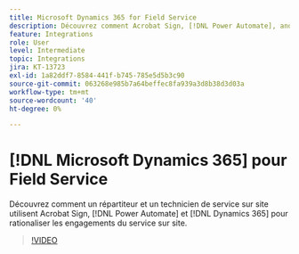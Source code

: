 ```yaml
---
title: Microsoft Dynamics 365 for Field Service
description: Découvrez comment Acrobat Sign, [!DNL Power Automate], and [!DNL Microsoft Dynamics 365] pour Field Service est utilisé pour rationaliser les engagements sur site des clients
feature: Integrations
role: User
level: Intermediate
topic: Integrations
jira: KT-13723
exl-id: 1a82ddf7-8584-441f-b745-785e5d5b3c90
source-git-commit: 063268e985b7a64beffec8fa939a3d8b38d3d03a
workflow-type: tm+mt
source-wordcount: '40'
ht-degree: 0%

---
```


# [!DNL Microsoft Dynamics 365] pour Field Service

Découvrez comment un répartiteur et un technicien de service sur site utilisent Acrobat Sign, [!DNL Power Automate] et [!DNL Dynamics 365] pour rationaliser les engagements du service sur site.

>[!VIDEO](https://video.tv.adobe.com/v/3423205?quality=12&learn=on&hidetitle=true)
